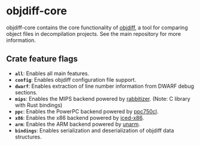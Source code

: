 # objdiff-core

objdiff-core contains the core functionality of [objdiff](https://github.com/encounter/objdiff), a tool for comparing object files in decompilation projects. See the main repository for more information.

## Crate feature flags

- **`all`**: Enables all main features.
- **`config`**: Enables objdiff configuration file support.
- **`dwarf`**: Enables extraction of line number information from DWARF debug sections.
- **`mips`**: Enables the MIPS backend powered by [rabbitizer](https://github.com/Decompollaborate/rabbitizer). (Note: C library with Rust bindings)
- **`ppc`**: Enables the PowerPC backend powered by [ppc750cl](https://github.com/encounter/ppc750cl).
- **`x86`**: Enables the x86 backend powered by [iced-x86](https://crates.io/crates/iced-x86).
- **`arm`**: Enables the ARM backend powered by [unarm](https://github.com/AetiasHax/unarm).
- **`bindings`**: Enables serialization and deserialization of objdiff data structures.
